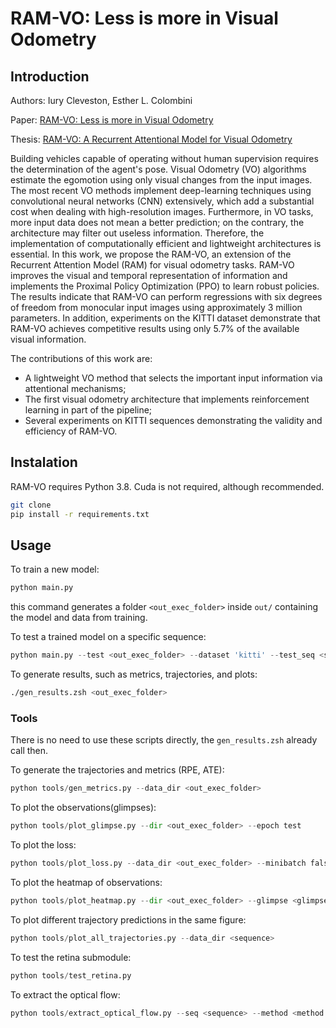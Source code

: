 # RAM-VO: Less is more in Visual Odometry

## Introduction

Authors: Iury Cleveston, Esther L. Colombini

Paper: [RAM-VO: Less is more in Visual Odometry](https://arxiv.org/abs/2107.02974)

Thesis: [RAM-VO: A Recurrent Attentional Model for Visual Odometry](https://icleveston.com/docs/ramvo_thesis.pdf)


Building vehicles capable of operating without human supervision requires the determination of the agent's pose.
Visual Odometry (VO) algorithms estimate the egomotion using only visual changes from the input images. 
The most recent VO methods implement deep-learning techniques using convolutional neural networks (CNN) extensively,
which add a substantial cost when dealing with high-resolution images. Furthermore, in VO tasks, more input data does
not mean a better prediction; on the contrary, the architecture may filter out useless information. 
Therefore, the implementation of computationally efficient and lightweight architectures is essential. 
In this work, we propose the RAM-VO, an extension of the Recurrent Attention Model (RAM) for visual odometry tasks.
RAM-VO improves the visual and temporal representation of information and implements the Proximal Policy Optimization (PPO)
to learn robust policies. The results indicate that RAM-VO can perform regressions with six degrees of freedom from monocular
input images using approximately 3 million parameters. In addition, experiments on the KITTI dataset demonstrate that 
RAM-VO achieves competitive results using only 5.7% of the available visual information.

The contributions of this work are:
- A lightweight VO method that selects the important input information via attentional mechanisms;
- The first visual odometry architecture that implements reinforcement learning in part of the pipeline;
- Several experiments on KITTI sequences demonstrating the validity and efficiency of RAM-VO.


## Instalation

RAM-VO requires Python 3.8. Cuda is not required, although recommended.

```bash
git clone
pip install -r requirements.txt
```

## Usage

To train a new model:
```python
python main.py
```

this command generates a folder `<out_exec_folder>` inside `out/` containing the model and data from training.

To test a trained model on a specific sequence:
```python
python main.py --test <out_exec_folder> --dataset 'kitti' --test_seq <sequence>
```

To generate results, such as metrics, trajectories, and plots:
```bash
./gen_results.zsh <out_exec_folder>
```

### Tools

There is no need to use these scripts directly, the `gen_results.zsh` already call then.

To generate the trajectories and metrics (RPE, ATE):
```python
python tools/gen_metrics.py --data_dir <out_exec_folder>
```

To plot the observations(glimpses):
```python
python tools/plot_glimpse.py --dir <out_exec_folder> --epoch test
```

To plot the loss:
```python
python tools/plot_loss.py --data_dir <out_exec_folder> --minibatch false
```

To plot the heatmap of observations:
```python
python tools/plot_heatmap.py --dir <out_exec_folder> --glimpse <glimpse_number> --train false
```

To plot different trajectory predictions in the same figure:
```python
python tools/plot_all_trajectories.py --data_dir <sequence>
```

To test the retina submodule:
```python
python tools/test_retina.py
```

To extract the optical flow:
```python
python tools/extract_optical_flow.py --seq <sequence> --method <method:(sparse|dense)>
```


